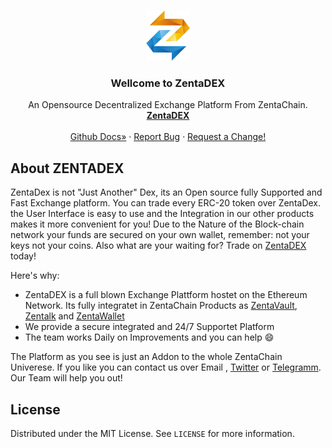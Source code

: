 <!--
*** Hey, Welcome to ZentaChains DEX, short ZentaDex. I hope you like it :)
-->



<!-- Zenta LOGO -->
<br />
<p align="center">
  <a href="https://github.com/ZentaChain/Zentadex/blob/master/dex/readme%20docs/logo.png">
    <img src="logo.png" alt="Logo" width="70" height="80">
  </a>

  <h3 align="center">Wellcome to ZentaDEX</h3>

  <p align="center">
   An Opensource Decentralized Exchange Platform From ZentaChain.
    <br />
    <a href="https://github.com/ZentaChain/Zentadex/tree/master/dex"><strong>ZentaDEX</strong></a>
    <br />
    <br />
    <a href="https://github.com/ZentaChain/Zentadex/tree/master/dex">Github Docs»</a>
    ·
    <a href="https://github.com/ZentaChain/Zentadex/tree/master/dex">Report Bug</a>
    ·
    <a href="https://github.com/ZentaChain/Zentadex/tree/master/dex">Request a Change!</a>
  </p>
</p>



<!-- ABOUT ZENTADEX -->
## About ZENTADEX
ZentaDex is not "Just Another" Dex, its an Open source fully Supported and Fast Exchange platform. You can trade every ERC-20 token over ZentaDex. the User Interface is easy to use and the Integration in our other products makes it more convenient for you! Due to the Nature of the Block-chain network your funds are secured on your own wallet, remember: not your keys not your coins. Also what are your waiting for? Trade on [ZentaDEX](http://www.zentalk.chat/) today!


Here's why:
* ZentaDEX is a full blown Exchange Plattform hostet on the Ethereum Network. Its fully integratet in ZentaChain Products  as [ZentaVault](), [Zentalk](http://www.zentalk.chat/) and [ZentaWallet]()
* We provide a secure integrated and 24/7 Supportet Platform 
* The team works Daily on Improvements and you can help :smile:

The Platform as you see is just an Addon to the whole ZentaChain Univerese. If you like you can contact us over Email , [Twitter](https://twitter.com/zentachain) or [Telegramm](https://t.me/ZentachainOfficialChat). Our Team will help you out!

<!-- LICENSE -->
## License

Distributed under the MIT License. See `LICENSE` for more information.
